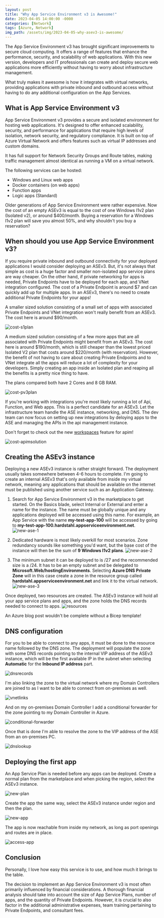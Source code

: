 ```yaml
---
layout: post
title: "Why App Service Environment v3 is Awesome!"
date: 2023-04-05 14:00:00 -0000
categories: [Network]
tags: [Azure, Network]
img_path: /assets/img/2023-04-05-why-asev3-is-awesome/
---
```


The App Service Environment v3 has brought significant improvements to secure cloud computing. It offers a range of features that enhance the performance, security, and scalability of web applications. With this new version, developers and IT professionals can create and deploy secure web applications more efficiently without having to worry about infrastructure management.

What truly makes it awesome is how it integrates with virtual networks, providing applications with private inbound and outbound access without having to do any additional configuration on the App Services.

## What is App Service Environment v3

App Service Environment v3 provides a secure and isolated environment for hosting web applications. It's designed to offer enhanced scalability, security, and performance for applications that require high levels of isolation, network security, and regulatory compliance. It is built on top of Azure Virtual Network and offers features such as virtual IP addresses and custom domains.

It has full support for Network Security Groups and Route tables, making traffic management almost identical as running a VM on a virtual network.

The following services can be hosted:

- Windows and Linux web apps
- Docker containers (on web apps)
- Function apps
- Logic apps (Standard)

Older generations of App Service Environment were rather expensive. Now the cost of an empty ASEv3 is equal to the cost of one Windows I1v2 plan (Isolated v2), or around $400/month. Buying a reservation for a Windows I1v2 plan will save you almost 50%, and why shouldn't you buy a reservation?

## When should you use App Service Environment v3?

If you require private inbound and outbound connectivity for your deployed applications I would consider deploying an ASEv3. But, it's not always that simple as cost is a huge factor and smaller non-isolated app service plans are way cheaper. On the other hand, if private networking for apps is needed, Private Endpoints have to be deployed for each app, and VNet integration configured. The cost of a Private Endpoint is around $7 and can quickly add up for multiple apps. In an ASEv3, there's no need to create additional Private Endpoints for your apps!

A smaller sized solution consisting of a small set of apps with associated Private Endpoints and VNet integration won't really benefit from an ASEv3. The cost here is around $90/month.

![cost-s1plan](cost-s1plan.png)

A medium sized solution consisting of a few more apps that are all associated with Private Endpoints might benefit from an ASEv3. The cost here is around $190/month, which is still cheaper than the lowest priced Isolated V2 plan that costs around $220/month (with reservation). However, the benefit of not having to care about creating Private Endpoints and to VNet integrate all the apps will reduce a lot of complexity for your developers. Simply creating an app inside an Isolated plan and reaping all the benefits is a pretty nice thing to have.

The plans compared both have 2 Cores and 8 GB RAM.

![cost-pv3plan](cost-pv3plan.png)

If you're working with integrations you're most likely running a lot of Api, Function, and Web apps. This is a perfect candidate for an ASEv3. Let the infrastructure team handle the ASE instance, networking, and DNS. The dev team can now focus on setting up new integrations by deloying apps to the ASE and managing the APIs in the api management instance.

Don't forget to check out the new [workspaces](https://learn.microsoft.com/en-us/azure/api-management/workspaces-overview) feature for apim!

![cost-apimsolution](cost-apimsolution.png)

## Creating the ASEv3 instance

Deploying a new ASEv3 instance is rather straight forward. The deployment usually takes somewhere between 4-6 hours to complete. I'm going to create an internal ASEv3 that's only available from inside my virtual network, meaning any applications that should be available on the internet must be published using another service such as an Application Gateway.

1. Search for App Service Environment v3 in the marketplace to get started. On the Basics blade, select Internal or External and enter a name for the instance. The name must be globally unique and any applications deployed will be accessed using this name. For example, an App Service with the name **my-test-app-100** will be accessed by going to **my-test-app-100.hardstahl.appserviceenvironment.net**.
   ![new-ase-1](new-ase-1.png)

2. Dedicated hardware is most likely overkill for most scenarios. Zone redundancy sounds like something you'd want, but the base cost of the instance will then be the sum of **9 Windows I1v2 plans**.
   ![new-ase-2](new-ase-2.png)

3. The minimum subnet it can be deployed to is /27 and the recommended size is a /24. It has to be an empty subnet and be delegated to **Microsoft.Web/hostingEnvironments**. Selecting **Azure DNS Private Zone** will in this case create a zone in the resource group called **hardstahl.appserviceenvironment.net** and link it to the virtual network.
   ![new-ase-3](new-ase-3.png)

Once deployed, two resources are created. The ASEv3 instance will hold all your app service plans and apps, and the zone holds the DNS records needed to connect to apps.
![resources](resources.png)

An Azure blog post wouldn't be complete without a Bicep template!

<script src="https://gist.github.com/Hardstl/e0e2dabe4beccaab60c496d488e97240.js"></script>

## DNS configuration

For you to be able to connect to any apps, it must be done to the resource name followed by the DNS zone. The deployment will populate the zone with some DNS records pointing to the internal VIP address of the ASEv3 instance, which will be the first available IP in the subnet when selecting **Automatic** for the **Inbound IP address** part.

![dnsrecords](dnsrecords.png)

I'm also linking the zone to the virtual network where my Domain Controllers are joined to as I want to be able to connect from on-premises as well.

![vnetlinks](vnetlinks.png)

And on my on-premises Domain Controller I add a conditional forwarder for the zone pointing to my Domain Controller in Azure.

![conditional-forwarder](conditional-forwarder.png)

Once that is done I'm able to resolve the zone to the VIP address of the ASE from an on-premises PC.

![dnslookup](dnslookup.png)

## Deploying the first app

An App Service Plan is needed before any apps can be deployed. Create a normal plan from the marketplace and when picking the region, select the ASEv3 instance.

![new-plan](new-plan.png)

Create the app the same way, select the ASEv3 instance under region and then the plan.

![new-app](new-app.png)

The app is now reachable from inside my network, as long as port openings and routes are in place.

![access-app](access-app.png)

## Conclusion

Personally, I love how easy this service is to use, and how much it brings to the table.

The decision to implement an App Service Environment v3 is most often primarily influenced by financial considerations. A thorough financial analysis should take into account the size of App Service Plans, number of apps, and the quantity of Private Endpoints. However, it is crucial to also factor in the additional administrative expenses, team training pertaining to Private Endpoints, and consultant fees.